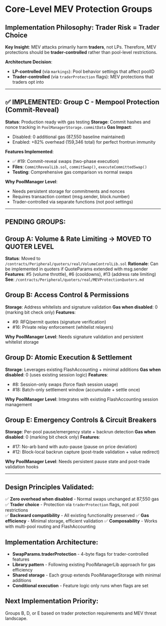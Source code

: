 # Core-Level MEV Protection Groups

## Implementation Philosophy: Trader Risk = Trader Choice

**Key Insight**: MEV attacks primarily harm **traders**, not LPs. Therefore, MEV protections should be **trader-controlled** rather than pool-level restrictions.

**Architecture Decision**: 
- **LP-controlled** (via `markings`): Pool behavior settings that affect poolID
- **Trader-controlled** (via `traderProtection` flags): MEV protections that traders opt into

---

## ✅ IMPLEMENTED: Group C - Mempool Protection (Commit-Reveal)
**Status**: Production ready with gas testing
**Storage**: Commit hashes and nonce tracking in `PoolManagerStorage.commitData`
**Gas Impact**: 
- Disabled: 0 additional gas (87,550 baseline maintained)
- Enabled: +82% overhead (159,346 total) for perfect frontrun immunity

**Features Implemented**:
- ✅ #19: Commit-reveal swaps (two-phase execution)
- **Files**: `CommitRevealLib.sol`, `commitSwap()`, `executeCommittedSwap()`
- **Testing**: Comprehensive gas comparison vs normal swaps

**Why PoolManager Level**: 
- Needs persistent storage for commitments and nonces
- Requires transaction context (msg.sender, block.number)
- Trader-controlled via separate functions (not pool settings)

---

## PENDING GROUPS:

## Group A: Volume & Rate Limiting → **MOVED TO QUOTER LEVEL**
**Status**: Moved to `/contracts/Peripheral/quoters/real/VolumeControlLib.sol`
**Rationale**: Can be implemented in quoters if QuoteParams extended with msg.sender
**Features**: #5 (volume throttle), #6 (cooldowns), #13 (address rate limiting)
**See**: `/contracts/Peripheral/quoters/real/MEVProtectionQuoters.md`

## Group B: Access Control & Permissions
**Storage**: Address whitelists and signature validation
**Gas when disabled**: 0 (marking bit check only)
**Features**:
- #9: RFQ/permit quotes (signature verification)
- #16: Private relay enforcement (whitelist relayers)

**Why PoolManager Level**: Needs signature validation and persistent whitelist storage

## Group D: Atomic Execution & Settlement  
**Storage**: Leverages existing FlashAccounting + minimal additions
**Gas when disabled**: 0 (uses existing session logic)
**Features**:
- #8: Session-only swaps (force flash session usage)
- #18: Batch-only settlement window (accumulate + settle once)

**Why PoolManager Level**: Integrates with existing FlashAccounting session management

## Group E: Emergency Controls & Circuit Breakers
**Storage**: Per-pool pause/emergency state + backrun detection
**Gas when disabled**: 0 (marking bit check only)
**Features**:
- #17: No-arb band with auto-pause (pause on price deviation)
- #12: Block-local backrun capture (post-trade validation + value redirect)

**Why PoolManager Level**: Needs persistent pause state and post-trade validation hooks

---

## Design Principles Validated:

✅ **Zero overhead when disabled** - Normal swaps unchanged at 87,550 gas
✅ **Trader choice** - Protection via `traderProtection` flags, not pool restrictions  
✅ **Backward compatibility** - All existing functionality preserved
✅ **Gas efficiency** - Minimal storage, efficient validation
✅ **Composability** - Works with multi-pool routing and FlashAccounting

## Implementation Architecture:
- **SwapParams.traderProtection** - 4-byte flags for trader-controlled features
- **Library pattern** - Following existing PoolManagerLib approach for gas efficiency
- **Shared storage** - Each group extends PoolManagerStorage with minimal additions
- **Conditional execution** - Feature logic only runs when flags are set

## Next Implementation Priority:
Groups B, D, or E based on trader protection requirements and MEV threat landscape.
